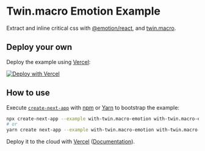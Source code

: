 # Twin.macro Emotion Example

Extract and inline critical css with
[@emotion/react](https://github.com/emotion-js/emotion/tree/master/packages/react),
and [twin.macro](https://github.com/ben-rogerson/twin.macro).

## Deploy your own

Deploy the example using [Vercel](https://vercel.com?utm_source=github&utm_medium=readme&utm_campaign=next-example):

[![Deploy with Vercel](https://vercel.com/button)](https://vercel.com/new/git/external?repository-url=https://github.com/vercel/next.js/tree/canary/examples/with-twin.macro-emotion&project-name=with-twin.macro-emotion&repository-name=with-twin.macro-emotion)

## How to use

Execute [`create-next-app`](https://github.com/vercel/next.js/tree/canary/packages/create-next-app) with [npm](https://docs.npmjs.com/cli/init) or [Yarn](https://yarnpkg.com/lang/en/docs/cli/create/) to bootstrap the example:

```bash
npx create-next-app --example with-twin.macro-emotion with-twin.macro-emotion-app
# or
yarn create next-app --example with-twin.macro-emotion with-twin.macro-emotion-app
```

Deploy it to the cloud with [Vercel](https://vercel.com/new?utm_source=github&utm_medium=readme&utm_campaign=next-example) ([Documentation](https://nextjs.org/docs/deployment)).
